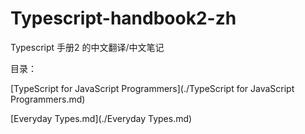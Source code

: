 # Typescript-handbook2-zh
Typescript 手册2 的中文翻译/中文笔记

目录：

[TypeScript for JavaScript Programmers](./TypeScript for JavaScript Programmers.md)

[Everyday Types.md](./Everyday Types.md)



